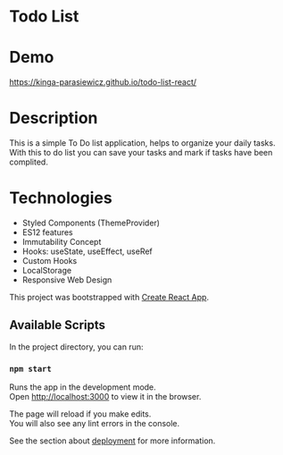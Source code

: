 # Todo List 

# Demo 
https://kinga-parasiewicz.github.io/todo-list-react/

# Description

This is a simple To Do list application, helps to organize your daily tasks.
With this to do list you can save your tasks and mark if tasks have been complited.

# Technologies 

- Styled Components (ThemeProvider)
- ES12 features
- Immutability Concept
- Hooks: useState, useEffect, useRef
- Custom Hooks
- LocalStorage
- Responsive Web Design


This project was bootstrapped with [Create React App](https://github.com/facebook/create-react-app).

## Available Scripts

In the project directory, you can run:

### `npm start`

Runs the app in the development mode.\
Open [http://localhost:3000](http://localhost:3000) to view it in the browser.

The page will reload if you make edits.\
You will also see any lint errors in the console.

See the section about [deployment](https://facebook.github.io/create-react-app/docs/deployment) for more information.




